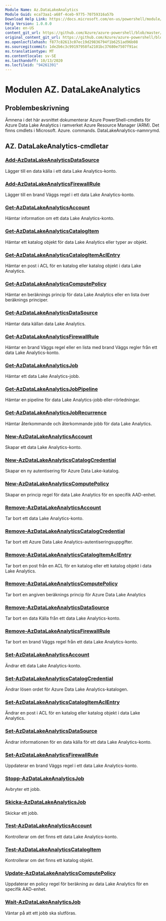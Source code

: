 ```yaml
---
Module Name: Az.DataLakeAnalytics
Module Guid: eca73aa1-a68f-4ceb-9775-70759316a57b
Download Help Link: https://docs.microsoft.com/en-us/powershell/module/az.datalakeanalytics
Help Version: 1.0.0.0
Locale: en-US
content_git_url: https://github.com/Azure/azure-powershell/blob/master/src/DataLakeAnalytics/DataLakeAnalytics/help/Az.DataLakeAnalytics.md
original_content_git_url: https://github.com/Azure/azure-powershell/blob/master/src/DataLakeAnalytics/DataLakeAnalytics/help/Az.DataLakeAnalytics.md
ms.openlocfilehash: f877c82613c07ec19d29836794f1b6251ad96b08
ms.sourcegitcommit: 1de2b6c3c99197958fa2101bc37680e7507f91ac
ms.translationtype: MT
ms.contentlocale: sv-SE
ms.lasthandoff: 10/13/2020
ms.locfileid: "94261391"
---
```

# Modulen AZ. DataLakeAnalytics
## Problembeskrivning
Ämnena i det här avsnittet dokumenterar Azure PowerShell-cmdlets för Azure Data Lake Analytics i ramverket Azure Resource Manager (ARM). Det finns cmdlets i Microsoft. Azure. commands. DataLakeAnalytics-namnrymd.

## AZ. DataLakeAnalytics-cmdletar
### [Add-AzDataLakeAnalyticsDataSource](Add-AzDataLakeAnalyticsDataSource.md)
Lägger till en data källa i ett data Lake Analytics-konto.

### [Add-AzDataLakeAnalyticsFirewallRule](Add-AzDataLakeAnalyticsFirewallRule.md)
Lägger till en brand Väggs regel i ett data Lake Analytics-konto.

### [Get-AzDataLakeAnalyticsAccount](Get-AzDataLakeAnalyticsAccount.md)
Hämtar information om ett data Lake Analytics-konto.

### [Get-AzDataLakeAnalyticsCatalogItem](Get-AzDataLakeAnalyticsCatalogItem.md)
Hämtar ett katalog objekt för data Lake Analytics eller typer av objekt.

### [Get-AzDataLakeAnalyticsCatalogItemAclEntry](Get-AzDataLakeAnalyticsCatalogItemAclEntry.md)
Hämtar en post i ACL för en katalog eller katalog objekt i data Lake Analytics.

### [Get-AzDataLakeAnalyticsComputePolicy](Get-AzDataLakeAnalyticsComputePolicy.md)
Hämtar en beräknings princip för data Lake Analytics eller en lista över beräknings principer.

### [Get-AzDataLakeAnalyticsDataSource](Get-AzDataLakeAnalyticsDataSource.md)
Hämtar data källan data Lake Analytics.

### [Get-AzDataLakeAnalyticsFirewallRule](Get-AzDataLakeAnalyticsFirewallRule.md)
Hämtar en brand Väggs regel eller en lista med brand Väggs regler från ett data Lake Analytics-konto.

### [Get-AzDataLakeAnalyticsJob](Get-AzDataLakeAnalyticsJob.md)
Hämtar ett data Lake Analytics-jobb.

### [Get-AzDataLakeAnalyticsJobPipeline](Get-AzDataLakeAnalyticsJobPipeline.md)
Hämtar en pipeline för data Lake Analytics-jobb eller-rörledningar.

### [Get-AzDataLakeAnalyticsJobRecurrence](Get-AzDataLakeAnalyticsJobRecurrence.md)
Hämtar återkommande och återkommande jobb för data Lake Analytics.

### [New-AzDataLakeAnalyticsAccount](New-AzDataLakeAnalyticsAccount.md)
Skapar ett data Lake Analytics-konto.

### [New-AzDataLakeAnalyticsCatalogCredential](New-AzDataLakeAnalyticsCatalogCredential.md)
Skapar en ny autentisering för Azure Data Lake-katalog.

### [New-AzDataLakeAnalyticsComputePolicy](New-AzDataLakeAnalyticsComputePolicy.md)
Skapar en princip regel för data Lake Analytics för en specifik AAD-enhet.

### [Remove-AzDataLakeAnalyticsAccount](Remove-AzDataLakeAnalyticsAccount.md)
Tar bort ett data Lake Analytics-konto.

### [Remove-AzDataLakeAnalyticsCatalogCredential](Remove-AzDataLakeAnalyticsCatalogCredential.md)
Tar bort ett Azure Data Lake Analytics-autentiseringsuppgifter.

### [Remove-AzDataLakeAnalyticsCatalogItemAclEntry](Remove-AzDataLakeAnalyticsCatalogItemAclEntry.md)
Tar bort en post från en ACL för en katalog eller ett katalog objekt i data Lake Analytics.

### [Remove-AzDataLakeAnalyticsComputePolicy](Remove-AzDataLakeAnalyticsComputePolicy.md)
Tar bort en angiven beräknings princip för Azure Data Lake Analytics

### [Remove-AzDataLakeAnalyticsDataSource](Remove-AzDataLakeAnalyticsDataSource.md)
Tar bort en data Källa från ett data Lake Analytics-konto.

### [Remove-AzDataLakeAnalyticsFirewallRule](Remove-AzDataLakeAnalyticsFirewallRule.md)
Tar bort en brand Väggs regel från ett data Lake Analytics-konto.

### [Set-AzDataLakeAnalyticsAccount](Set-AzDataLakeAnalyticsAccount.md)
Ändrar ett data Lake Analytics-konto.

### [Set-AzDataLakeAnalyticsCatalogCredential](Set-AzDataLakeAnalyticsCatalogCredential.md)
Ändrar lösen ordet för Azure Data Lake Analytics-katalogen.

### [Set-AzDataLakeAnalyticsCatalogItemAclEntry](Set-AzDataLakeAnalyticsCatalogItemAclEntry.md)
Ändrar en post i ACL för en katalog eller katalog objekt i data Lake Analytics.

### [Set-AzDataLakeAnalyticsDataSource](Set-AzDataLakeAnalyticsDataSource.md)
Ändrar informationen för en data källa för ett data Lake Analytics-konto.

### [Set-AzDataLakeAnalyticsFirewallRule](Set-AzDataLakeAnalyticsFirewallRule.md)
Uppdaterar en brand Väggs regel i ett data Lake Analytics-konto.

### [Stopp-AzDataLakeAnalyticsJob](Stop-AzDataLakeAnalyticsJob.md)
Avbryter ett jobb.

### [Skicka-AzDataLakeAnalyticsJob](Submit-AzDataLakeAnalyticsJob.md)
Skickar ett jobb.

### [Test-AzDataLakeAnalyticsAccount](Test-AzDataLakeAnalyticsAccount.md)
Kontrollerar om det finns ett data Lake Analytics-konto.

### [Test-AzDataLakeAnalyticsCatalogItem](Test-AzDataLakeAnalyticsCatalogItem.md)
Kontrollerar om det finns ett katalog objekt.

### [Update-AzDataLakeAnalyticsComputePolicy](Update-AzDataLakeAnalyticsComputePolicy.md)
Uppdaterar en policy regel för beräkning av data Lake Analytics för en specifik AAD-enhet.

### [Wait-AzDataLakeAnalyticsJob](Wait-AzDataLakeAnalyticsJob.md)
Väntar på att ett jobb ska slutföras.

